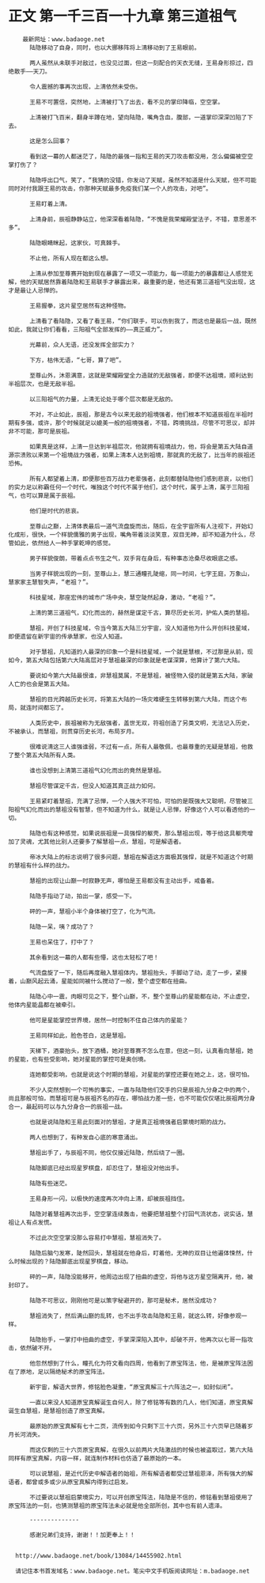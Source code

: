 # 正文 第一千三百一十九章 第三道祖气
        最新网址：www.badaoge.net
          陆隐移动了自身，同时，也以大挪移阵将上清移动到了王易眼前。
      
          两人虽然从未联手对敌过，也没见过面，但这一刻配合的天衣无缝，王易身形掠过，四绝散手——天刀。
      
          令人震撼的事再次出现，上清依然未受伤。
      
          王易不可置信，突然地，上清被打飞了出去，看不见的掌印降临，空空掌。
      
          上清被打飞百米，翻身半蹲在地，望向陆隐，嘴角含血，腹部，一道掌印深深凹陷了下去。
      
          这是怎么回事？
      
          看到这一幕的人都迷茫了，陆隐的最强一指和王易的天刀攻击都没用，怎么偏偏被空空掌打伤了？
      
          陆隐呼出口气，笑了，“我猜的没错，你发动了天赋，虽然不知道是什么天赋，但不可能同时对付我跟王易的攻击，你那种天赋最多免疫我们某一个人的攻击，对吧”。
      
          王易盯着上清。
      
          上清身前，辰祖静静站立，他深深看着陆隐，“不愧是我荣耀殿堂法子，不错，意思差不多”。
      
          陆隐眼睛眯起，这家伙，可真棘手。
      
          不止他，所有人现在都这么想。
      
          上清从参加至尊赛开始到现在暴露了一项又一项能力，每一项能力的暴露都让人感觉无解，他的天赋居然靠着陆隐和王易联手才暴露出来，最重要的是，他还有第三道祖气没出现，这才是最让人忌惮的。
      
          王易握拳，这片星空居然有这种怪物。
      
          上清看了看陆隐，又看了看王易，“你们联手，可以伤到我了，而这也是最后一战，既然如此，我就让你们看看，三阳祖气全部发挥的——真正威力”。
      
          光幕前，众人无语，还没发挥全部实力？
      
          下方，枯伟无语，“七哥，算了吧”。
      
          至尊山外，沐恩满意，这就是荣耀殿堂全力造就的无敌强者，即便不达祖境，顺利达到半祖层次，也是无敌半祖。
      
          以三阳祖气的力量，上清无论处于哪个层次都是无敌的。
      
          不对，不止如此，辰祖，那是古今以来无敌的祖境强者，他们根本不知道辰祖在半祖时期有多强，或许，那个时候就足以媲美一般的祖境强者，不错，跨境挑战，尽管不可思议，却并非不可能，那可是辰祖。
      
          如果真是这样，上清一旦达到半祖层次，他就拥有祖境战力，他，将会是第五大陆自道源宗溃败以来第一个祖境战力强者，如果上清本人达到祖境，那就真的无敌了，比当年的辰祖还恐怖。
      
          所有人都望着上清，即便那些百万战力老辈强者，此刻都替陆隐他们感到悲哀，以他们的实力足以称霸任何一个时代，唯独这个时代不属于他们，这个时代，属于上清，属于三阳祖气，也可以算是属于辰祖。
      
          他们是时代的悲哀。
      
          至尊山之巅，上清体表最后一道气流盘旋而出，随后，在全宇宙所有人注视下，开始幻化成形，很快，一个样貌儒雅的男子出现，嘴角带着淡淡笑意，双目无神，却不知道为什么，尽管如此，依然给人一种手掌乾坤的感觉。
      
          男子样貌俊朗，带着点点书生之气，双手背在身后，有种事态沧桑尽收眼底之感。
      
          当男子样貌出现的一刻，至尊山上，慧三通瞳孔陡缩，同一时间，七字王庭，万象山，慧家家主慧智失声，“老祖？”。
      
          科技星域，那座宏伟的城市广场中央，慧空陡然起身，激动，“老祖？”。
      
          上清的第三道祖气，幻化而出的，赫然是谋定千古，算尽历史长河，护佑人类的慧祖。
      
          慧祖，开创了科技星域，令当今第五大陆三分宇宙，没人知道他为什么开创科技星域，即便遗留在新宇宙的传承慧家，也没人知道。
      
          对于慧祖，凡知道的人最深的印象一个是科技星域，一个就是慧根，不过那是从前，现如今，第五大陆包括第六大陆高层对于慧祖最深的印象就是老谋深算，他算计了第六大陆。
      
          要说如今第六大陆最恨谁，非慧祖莫属，不是慧祖，被怪物入侵的就是第五大陆，家破人亡的也会是第五大陆。
      
          慧祖的目光跨越历史长河，将第五大陆的一场灾难硬生生转移到第六大陆，而这个布局，就连时间都忘了。
      
          人类历史中，辰祖被称为无敌强者，盖世无双，符祖创造了另类文明，无法记入历史，不被承认，而慧祖，则贯穿历史长河，布局岁月。
      
          很难说清这三人谁强谁弱，不过有一点，所有人最敬佩，也最尊重的无疑是慧祖，他救了整个第五大陆所有人类。
      
          谁也没想到上清第三道祖气幻化而出的竟然是慧祖。
      
          慧祖尽管谋定千古，但没人知道其真正战力如何。
      
          王易紧盯着慧祖，充满了忌惮，一个人强大不可怕，可怕的是既强大又聪明，尽管被三阳祖气幻化而出的慧祖没有智慧，但不知道为什么，就是让人忌惮，好像这个人可以看透他的一切。
      
          陆隐也有这种感觉，如果说辰祖是一具强悍的躯壳，那么慧祖出现，等于给这具躯壳增加了灵魂，尤其他比别人还要多了解慧祖一点，慧祖，可是解语者。
      
          帝冰大陆上的标志说明了很多问题，慧祖在解语这方面极其强悍，就是不知道这个时期的慧祖有什么样的战力。
      
          慧祖的出现让山巅一时寂静无声，哪怕是王易都没有主动出手，戒备着。
      
          陆隐手指动了动，拍出一掌，感受一下。
      
          砰的一声，慧祖小半个身体被打空了，化为气流。
      
          陆隐一呆，咦？成功了？
      
          王易也呆住了，打中了？
      
          其余看到这一幕的人都有些懵，这也太轻松了吧！
      
          气流盘旋了一下，随后再度融入慧祖体内，慧祖抬头，手脚动了动，走了一步，紧接着，山巅风起云涌，星能如同被什么搅动了一般，整个虚空都在扭曲。
      
          陆隐心中一震，肉眼可见之下，整个山巅，不，整个至尊山的星能都在动，不止虚空，他体内星能晶都在被牵引。
      
          他可是星能掌控世界境，居然一时控制不住自己体内的星能？
      
          王易同样如此，脸色苍白，这是慧祖。
      
          天梯下，酒豪抬头，放下酒桶，她对至尊赛不怎么在意，但这一刻，认真看向慧祖，她的星能，也有些受影响，她对星能的掌控可是奥创境。
      
          连她都受影响，也就是说这个时期的慧祖，对星能的掌控还要在她之上，这，很可怕。
      
          不少人突然想到一个可怖的事实，一直与陆隐他们交手的只是辰祖九分身之中的两个，尚且那般可怕，而慧祖可是与辰祖齐名的存在，哪怕战力差一些，也不可能仅仅堪比辰祖两分身合一，最起码可以与九分身合一的辰祖一战。
      
          也就是说陆隐和王易此刻面对的慧祖，才是真正祖境强者启蒙境时期的战力。
      
          两人也想到了，有种发自心底的寒意涌出。
      
          慧祖出手了，与辰祖不同，他仅仅接近陆隐，然后绕了一圈。
      
          陆隐脚底已经出现星罗棋盘，却忍住了，慧祖没对他出手。
      
          陆隐有些迷茫。
      
          王易身形一闪，以极快的速度再次冲向上清，却被辰祖挡住。
      
          陆隐对着慧祖再次出手，空空掌连续轰击，他要把慧祖整个打回气流状态，说实话，慧祖让人有点发慌。
      
          不过此次空空掌没那么容易打中慧祖，慧祖消失了。
      
          陆隐后脑勺发寒，陡然回头，慧祖就在他身后，盯着他，无神的双目让他遍体悚然，什么时候出现的？陆隐脚底出现星罗棋盘，移动。
      
          砰的一声，陆隐没能移开，他周边出现了扭曲的虚空，将他与这方星空隔离开，他，被封印了。
      
          陆隐不可思议，刚刚他可是以策字秘避开的，那可是秘术，居然没成功？
      
          慧祖消失了，然后满山巅的乱转，也不出手攻击陆隐和王易，就这么转，好像参观一样。
      
          陆隐抬手，一掌打中扭曲的虚空，手掌深深陷入其中，却破不开，他再次以七哥一指攻击，依然破不开。
      
          他忽然想到了什么，瞳孔化为符文看向四周，他看到了原宝阵法，他，是被原宝阵法困在了原地，足以隔绝秘术的原宝阵法。
      
          新宇宙，解语大世界，修铭脸色凝重，“原宝真解三十六阵法之一，如封似闭”。
      
          一直以来没人知道原宝真解诞生自何人，除了修铭等有数的几人，他们知道，原宝真解诞生自慧祖，是慧祖创造了原宝真解。
      
          最原始的原宝真解有七十二页，流传到如今只剩下三十六页，另外三十六页早已随着岁月长河消失。
      
          而这仅剩的三十六页原宝真解，在很久以前两片大陆激战的时候也被盗取过，第六大陆同样有原宝真解，内容一样，就连制作材料也仿造了最原始的一本。
      
          可以说慧祖，是近代历史中解语者的始祖，所有解语者都受过慧祖恩泽，所有强大的解语者，都曾或多或少从原宝真解内得到过启发。
      
          不过要说以慧祖启蒙境实力，可以开创原宝阵法，陆隐是不信的，修铭看到慧祖使用了原宝阵法的一刻，也猜测慧祖的原宝阵法未必就是他全部所创，其中也有前人遗泽。
      
          --------------
      
          感谢兄弟们支持，谢谢！！加更奉上！！
      
      
      http://www.badaoge.net/book/13084/14455902.html
      
      请记住本书首发域名：www.badaoge.net。笔尖中文手机版阅读网址：m.badaoge.net